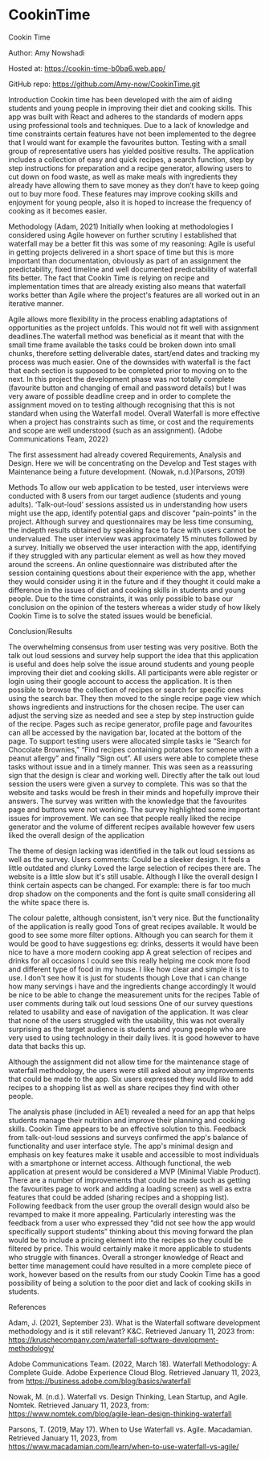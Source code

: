 # CookinTime

Cookin Time 

Author: Amy Nowshadi 

Hosted at: https://cookin-time-b0ba6.web.app/

GitHub repo: https://github.com/Amy-now/CookinTime.git
 
 
Introduction
Cookin time has been developed with the aim of aiding students and young people in improving their diet and cooking skills.
This app was built with React and adheres to the standards of modern apps using professional tools and techniques. Due to a lack of knowledge and time constraints certain features have not been implemented to the degree that I would want for example the favourites button. Testing with a small group of representative users has yielded positive results. The application includes a collection of easy and quick recipes, a search function, step by step instructions for preparation and a recipe generator, allowing users to cut down on food waste, as well as make meals with ingredients they already have allowing them to save money as they don’t have to keep going out to buy more food. These features may improve cooking skills and enjoyment for young people, also it is hoped to increase the frequency of cooking as it becomes easier.


Methodology
 (Adam, 2021)
Initially when looking at methodologies I considered using Agile however on further scrutiny  I established that waterfall may be a better fit this was some of my reasoning:
Agile is useful in getting projects delivered in a short space of time but this is more important than documentation, obviously as part of an assignment the predictability, fixed timeline and well documented predictability of waterfall fits better. The fact that Cookin Time is relying on recipe and implementation times that are already existing also means that waterfall works better than Agile where the project's features are all worked out in an iterative manner.

Agile allows more flexibility in the process enabling adaptations of opportunities as the project unfolds. This would not fit well with assignment deadlines.The waterfall method was beneficial as it meant that with the small time frame available the tasks could be broken down into small chunks, therefore setting deliverable dates, start/end dates and tracking my process was much easier. One of the downsides with waterfall is the fact that each section is supposed to be completed prior to moving on to the next. In this project the development phase was not totally complete (favourite button and changing of email and password details) but  I was very aware of possible deadline creep  and in order to complete the assignment moved on to testing although recognising that this is not standard when using the Waterfall model.  Overall Waterfall is more effective when a project has constraints such as time, or cost and the requirements and scope are well understood (such as an assignment).
(Adobe Communications Team, 2022)

The first assessment had already covered Requirements, Analysis and Design. Here we will be concentrating on the Develop and  Test stages with Maintenance being a future development. (Nowak, n.d.)(Parsons, 2019)

 
Methods
To allow our web application to be tested, user interviews were conducted with 8 users from our target audience (students and young adults).  ‘Talk-out-loud’ sessions assisted us in understanding how users might use the app, identify potential gaps and discover “pain-points” in the project. Although survey and questionnaires may be less time consuming, the indepth results obtained by speaking face to face with users cannot be undervalued.
The user interview was approximately 15 minutes followed by a survey. Initially we observed the user interaction with the app, identifying if they struggled with any particular element as well as how they moved around the screens. An online questionnaire was distributed after the session containing questions about their experience with the app, whether they would consider using it in the future and if they thought it could make a difference in the issues of diet and cooking skills in students and young people.
Due to the time constraints, it was only possible to base our conclusion on the opinion of the testers whereas a wider study of how likely Cookin Time is to solve the stated issues would be beneficial.

Conclusion/Results

The overwhelming consensus from user testing was very positive. Both the talk out loud sessions and survey help support the idea that this application is useful and does  help solve the issue around students and young people  improving their diet and cooking skills.
All participants were able register or login using their google account to access the application. It is then possible to browse the collection of recipes or search for specific ones using the search bar.
They then moved to the single recipe page view which shows ingredients and instructions for the chosen recipe.  The user can adjust the serving size as needed and see a step by step instruction guide of the recipe. Pages such as recipe generator, profile page and favourites can all be accessed by the navigation bar, located at the bottom of the page.
To support testing users were allocated simple tasks ie “Search for Chocolate Brownies,” “Find recipes containing potatoes for someone with a peanut allergy” and finally “Sign out”. All users were able to complete these tasks without issue and in a timely manner. This was seen as a reassuring sign that the design is clear and working well.
Directly after the talk out loud session the users were given a survey to complete. This was so that the website and tasks would be fresh in their minds and hopefully improve their answers. The survey was written with the knowledge that the favourites page and buttons were not working.
The survey highlighted some important issues for improvement. We can see that people really liked the recipe generator and the volume of different recipes available however few users liked the overall design of the application
 
 
The theme of design lacking was identified in the talk out loud sessions as well as the survey.
Users comments:
Could be a sleeker design. It feels a little outdated and clunky
Loved the large selection of recipes there are. The website is a little slow but it's still usable.
Although I like the overall design I think certain aspects can be changed. For example: there is far too much drop shadow on the components and the font is quite small considering all the white space there is.

The colour palette, although consistent, isn't very nice. But the functionality of the application is really good
Tons of great recipes available. It would be good to see some more filter options. Although you can search for them it would be good to have suggestions eg: drinks, desserts
it would have been nice to have a more modern cooking app
A great selection of recipes and drinks for all occasions
I could see this really helping me cook more food and different type of food in my house. 
I like how clear and simple it is to use. I don't see how it is just for students though
Love that i can change how many servings i have and the ingredients change accordingly
It would be nice to be able to change the measurement units for the recipes
Table of user comments during talk out loud sessions
One of our survey questions related to usability and ease of navigation of the application. It was clear that none of the users struggled with the usability, this was not overally surprising as the target audience is students and young people who are very used to using technology in their daily lives. It is good however to have data that backs this up.

 
 
Although the assignment did not allow time for the maintenance stage of waterfall methodology, the users were still asked about any improvements that could be made to the app. Six users expressed they would like to add recipes to a shopping list as well as share recipes they find with other people.
 
The analysis phase (included in AE1) revealed a need for an app that helps students manage their nutrition and improve their planning and cooking skills. Cookin Time appears to be an effective solution to this. Feedback from talk-out-loud sessions and surveys confirmed the app's balance of functionality and user interface style. The app's minimal design and emphasis on key features make it usable and accessible to most individuals with a smartphone or internet access.
Although functional, the web application at present would be considered a MVP (Minimal Viable Product). There are a number of improvements that could be made such as getting the favourites page to work and adding a loading screen) as well as extra features that could be added (sharing recipes and a shopping list). Following feedback from the user group the overall design would also be revamped to make it more appealing. 
Particularly interesting was the feedback from a user who expressed they “did not see how the app would specifically support students” thinking about this moving forward the plan would be to include a pricing element into the recipes so they could be filtered by price. This would certainly make it more applicable to students who struggle with finances.
Overall a stronger knowledge of React and better time management could have resulted in a more complete piece of work, however based on the results from our study Cookin Time has a good possibility of being a solution to the poor diet and lack of cooking skills in students.


References 

Adam, J. (2021, September 23). What is the Waterfall software development methodology and is it still relevant? K&C. Retrieved January 11, 2023 from: https://kruschecompany.com/waterfall-software-development-methodology/ 

Adobe Communications Team. (2022, March 18). Waterfall Methodology: A Complete Guide. Adobe Experience Cloud Blog. Retrieved January 11, 2023, from https://business.adobe.com/blog/basics/waterfall 

Nowak, M. (n.d.). Waterfall vs. Design Thinking, Lean Startup, and Agile. Nomtek. Retrieved January 11, 2023, from: https://www.nomtek.com/blog/agile-lean-design-thinking-waterfall

Parsons, T. (2019, May 17). When to Use Waterfall vs. Agile. Macadamian. Retrieved January 11, 2023, from https://www.macadamian.com/learn/when-to-use-waterfall-vs-agile/

